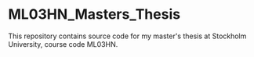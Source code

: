 # ML03HN_Masters_Thesis
This repository contains source code for my master's thesis at Stockholm University, course code ML03HN.
